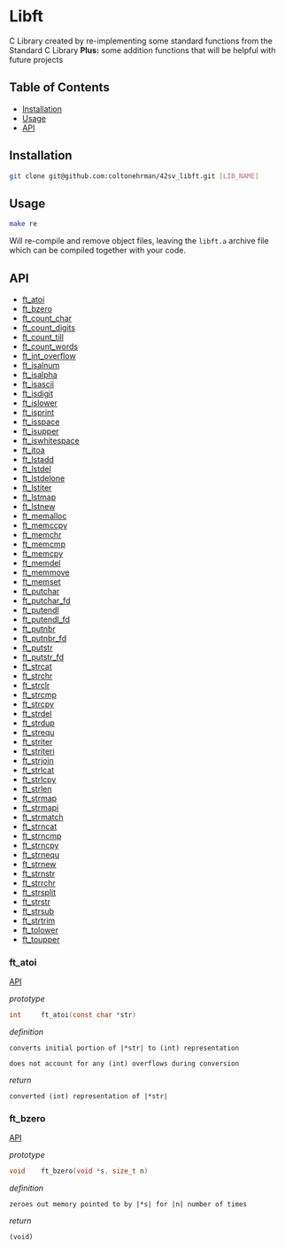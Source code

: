 
# Libft

C Library created by re-implementing some standard functions from the Standard C Library
**Plus:** some addition functions that will be helpful with future projects

## Table of Contents
* [Installation](#installation)
* [Usage](#usage)
* [API](#api)

## Installation

```bash
git clone git@github.com:coltonehrman/42sv_libft.git [LIB_NAME]
```

## Usage

```bash
make re
```

Will re-compile and remove object files, leaving the `libft.a` archive file which can be compiled together with your code.

## API

 * [ft_atoi](#ft_atoi)
 * [ft_bzero]()
 * [ft_count_char]()
 * [ft_count_digits]()
 * [ft_count_till]()
 * [ft_count_words]()
 * [ft_int_overflow]()
 * [ft_isalnum]()
 * [ft_isalpha]()
 * [ft_isascii]()
 * [ft_isdigit]()
 * [ft_islower]()
 * [ft_isprint]()
 * [ft_isspace]()
 * [ft_isupper]()
 * [ft_iswhitespace]()
 * [ft_itoa]()
 * [ft_lstadd]()
 * [ft_lstdel]()
 * [ft_lstdelone]()
 * [ft_lstiter]()
 * [ft_lstmap]()
 * [ft_lstnew]()
 * [ft_memalloc]()
 * [ft_memccpy]()
 * [ft_memchr]()
 * [ft_memcmp]()
 * [ft_memcpy]()
 * [ft_memdel]()
 * [ft_memmove]()
 * [ft_memset]()
 * [ft_putchar]()
 * [ft_putchar_fd]()
 * [ft_putendl]()
 * [ft_putendl_fd]()
 * [ft_putnbr]()
 * [ft_putnbr_fd]()
 * [ft_putstr]()
 * [ft_putstr_fd]()
 * [ft_strcat]()
 * [ft_strchr]()
 * [ft_strclr]()
 * [ft_strcmp]()
 * [ft_strcpy]()
 * [ft_strdel]()
 * [ft_strdup]()
 * [ft_strequ]()
 * [ft_striter]()
 * [ft_striteri]()
 * [ft_strjoin]()
 * [ft_strlcat]()
 * [ft_strlcpy]()
 * [ft_strlen]()
 * [ft_strmap]()
 * [ft_strmapi]()
 * [ft_strmatch]()
 * [ft_strncat]()
 * [ft_strncmp]()
 * [ft_strncpy]()
 * [ft_strnequ]()
 * [ft_strnew]()
 * [ft_strnstr]()
 * [ft_strrchr]()
 * [ft_strsplit]()
 * [ft_strstr]()
 * [ft_strsub]()
 * [ft_strtrim]()
 * [ft_tolower]()
 * [ft_toupper]()

### ft_atoi
[API](#api)

*prototype*
```c
int		ft_atoi(const char *str)
```

*definition*
```
converts initial portion of |*str| to (int) representation

does not account for any (int) overflows during conversion
```

*return*
```
converted (int) representation of |*str|
```

### ft_bzero
[API](#api)

*prototype*
```c
void	ft_bzero(void *s, size_t n)
```

*definition*
```
zeroes out memory pointed to by |*s| for |n| number of times
```

*return*
```
(void)
```
